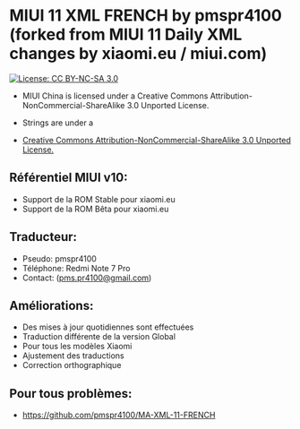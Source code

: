 
# MIUI 11 XML FRENCH by pmspr4100 (forked from MIUI 11 Daily XML changes by xiaomi.eu / miui.com)
[![License: CC BY-NC-SA 3.0](https://img.shields.io/badge/license-CC%20BY--NC--SA%203.0-lightgrey.svg)](http://creativecommons.org/licenses/by-nc-sa/3.0/)

* MIUI China is licensed under a Creative Commons Attribution-NonCommercial-ShareAlike 3.0 Unported License.

* Strings are under a 
- [Creative Commons Attribution-NonCommercial-ShareAlike 3.0 Unported License.](http://creativecommons.org/licenses/by-nc-sa/3.0/)

## Référentiel MIUI v10:
* Support de la ROM Stable pour xiaomi.eu
* Support de la ROM Bêta pour xiaomi.eu

## Traducteur:
* Pseudo: pmspr4100
* Téléphone: Redmi Note 7 Pro
* Contact: (pms.pr4100@gmail.com)

## Améliorations:
* Des mises à jour quotidiennes sont effectuées
* Traduction différente de la version Global
* Pour tous les modèles Xiaomi
* Ajustement des traductions
* Correction orthographique

## Pour tous problèmes:
* https://github.com/pmspr4100/MA-XML-11-FRENCH

